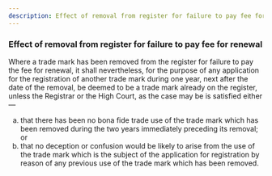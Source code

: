 ```yaml
---
description: Effect of removal from register for failure to pay fee for renewal
---
```


<style>
    ol.outer-list {
        list-style-type: lower-alpha;
    }
    ol.outer-list ol.inner-list {
        list-style-type: lower-alpha;
    }
</style>

### Effect of removal from register for failure to pay fee for renewal

Where a trade mark has been removed from the register for failure to pay the fee for renewal, it shall nevertheless, for the purpose of any application for the registration of another trade mark during one year, next after the date of the removal, be deemed to be a trade mark already on the register, unless the Registrar or the High Court, as the case may be is satisfied either—
<ol class="outer-list">
<li> that there has been no bona fide trade use of the trade mark which has been removed during the two years immediately preceding its removal; or</li>
<li> that no deception or confusion would be likely to arise from the use of the trade mark which is the subject of the application for registration by reason of any previous use of the trade mark which has been removed.</li>
</ol>
